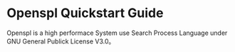 # Openspl Quickstart Guide

Openspl is a high performace System use Search Process Language under GNU General Publick License V3.0。
